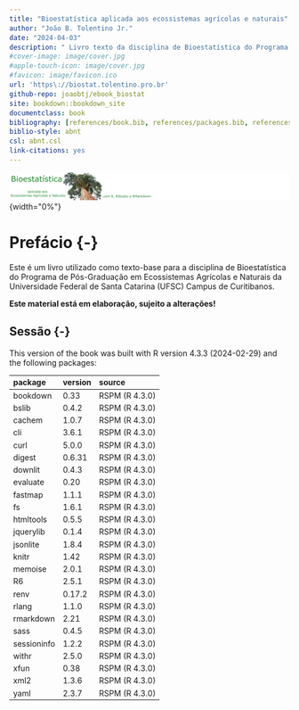 ```yaml
--- 
title: "Bioestatística aplicada aos ecossistemas agrícolas e naturais"
author: "João B. Tolentino Jr."
date: "2024-04-03"
description: " Livro texto da disciplina de Bioestatística do Programa de Pós-graduação em Ecossistemas Agrícolas e Naturais."
#cover-image: image/cover.jpg
#apple-touch-icon: image/cover.jpg
#favicon: image/favicon.ico
url: 'https\://biostat.tolentino.pro.br'
github-repo: joaobtj/ebook_biostat
site: bookdown::bookdown_site
documentclass: book
bibliography: [references/book.bib, references/packages.bib, references/article.bib]
biblio-style: abnt
csl: abnt.csl
link-citations: yes
---
```


![](image/biostat.png){width="0%"}


# Prefácio {-}

Este é um livro utilizado como texto-base para a disciplina de Bioestatística do Programa de Pós-Graduação em Ecossistemas Agrícolas e Naturais da Universidade Federal de Santa Catarina (UFSC) Campus de Curitibanos. 

**Este material está em elaboração, sujeito a alterações!**

## Sessão {-}


This version of the book was built with R version 4.3.3 (2024-02-29) and the following packages:


|package     |version |source         |
|:-----------|:-------|:--------------|
|bookdown    |0.33    |RSPM (R 4.3.0) |
|bslib       |0.4.2   |RSPM (R 4.3.0) |
|cachem      |1.0.7   |RSPM (R 4.3.0) |
|cli         |3.6.1   |RSPM (R 4.3.0) |
|curl        |5.0.0   |RSPM (R 4.3.0) |
|digest      |0.6.31  |RSPM (R 4.3.0) |
|downlit     |0.4.3   |RSPM (R 4.3.0) |
|evaluate    |0.20    |RSPM (R 4.3.0) |
|fastmap     |1.1.1   |RSPM (R 4.3.0) |
|fs          |1.6.1   |RSPM (R 4.3.0) |
|htmltools   |0.5.5   |RSPM (R 4.3.0) |
|jquerylib   |0.1.4   |RSPM (R 4.3.0) |
|jsonlite    |1.8.4   |RSPM (R 4.3.0) |
|knitr       |1.42    |RSPM (R 4.3.0) |
|memoise     |2.0.1   |RSPM (R 4.3.0) |
|R6          |2.5.1   |RSPM (R 4.3.0) |
|renv        |0.17.2  |RSPM (R 4.3.0) |
|rlang       |1.1.0   |RSPM (R 4.3.0) |
|rmarkdown   |2.21    |RSPM (R 4.3.0) |
|sass        |0.4.5   |RSPM (R 4.3.0) |
|sessioninfo |1.2.2   |RSPM (R 4.3.0) |
|withr       |2.5.0   |RSPM (R 4.3.0) |
|xfun        |0.38    |RSPM (R 4.3.0) |
|xml2        |1.3.6   |RSPM (R 4.3.0) |
|yaml        |2.3.7   |RSPM (R 4.3.0) |

 




